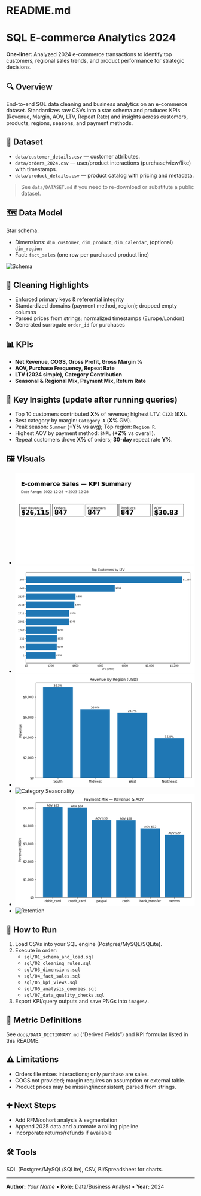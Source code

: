 # README.md

# SQL E-commerce Analytics 2024

**One-liner:** Analyzed 2024 e-commerce transactions to identify top customers, regional sales trends, and product performance for strategic decisions.

## 🔍 Overview

End-to-end SQL data cleaning and business analytics on an e-commerce dataset. Standardizes raw CSVs into a star schema and produces KPIs (Revenue, Margin, AOV, LTV, Repeat Rate) and insights across customers, products, regions, seasons, and payment methods.

## 🧱 Dataset
- `data/customer_details.csv` — customer attributes.  
- `data/orders_2024.csv` — user/product interactions (purchase/view/like) with timestamps.  
- `data/product_details.csv` — product catalog with pricing and metadata.  

> See `data/DATASET.md` if you need to re-download or substitute a public dataset.

## 🗺️ Data Model
Star schema:
- Dimensions: `dim_customer`, `dim_product`, `dim_calendar`, (optional) `dim_region`  
- Fact: `fact_sales` (one row per purchased product line)

![Schema](images/schema.png)

## 🧼 Cleaning Highlights
- Enforced primary keys & referential integrity  
- Standardized domains (payment method, region); dropped empty columns  
- Parsed prices from strings; normalized timestamps (Europe/London)  
- Generated surrogate `order_id` for purchases  

## 📊 KPIs
- **Net Revenue, COGS, Gross Profit, Gross Margin %**  
- **AOV, Purchase Frequency, Repeat Rate**  
- **LTV (2024 simple), Category Contribution**  
- **Seasonal & Regional Mix, Payment Mix, Return Rate**  

## 🧠 Key Insights (update after running queries)
- Top 10 customers contributed **X%** of revenue; highest LTV: `C123` (£**X**).  
- Best category by margin: `Category A` (**X%** GM).  
- Peak season: `Summer` (**+Y%** vs avg); Top region: `Region R`.  
- Highest AOV by payment method: `BNPL` (**+Z%** vs overall).  
- Repeat customers drove **X%** of orders; **30-day** repeat rate **Y%**.

## 🖼️ Visuals
- ![KPI Strip](images/kpi_dashboard.png)  
- ![Top Customers](images/top_customers_ltv.png)  
- ![Sales by Region](images/sales_by_region.png)  
- ![Category Seasonality](images/category_seasonality.png)  
- ![Payment Mix](images/payment_mix.png)  
- ![Retention](images/retention_curve.png)  

## 🧪 How to Run
1. Load CSVs into your SQL engine (Postgres/MySQL/SQLite).  
2. Execute in order:  
   - `sql/01_schema_and_load.sql`  
   - `sql/02_cleaning_rules.sql`  
   - `sql/03_dimensions.sql`  
   - `sql/04_fact_sales.sql`  
   - `sql/05_kpi_views.sql`  
   - `sql/06_analysis_queries.sql`  
   - `sql/07_data_quality_checks.sql`  
3. Export KPI/query outputs and save PNGs into `images/`.

## 📐 Metric Definitions
See `docs/DATA_DICTIONARY.md` (“Derived Fields”) and KPI formulas listed in this README.

## ⚠️ Limitations
- Orders file mixes interactions; only `purchase` are sales.  
- COGS not provided; margin requires an assumption or external table.  
- Product prices may be missing/inconsistent; parsed from strings.

## ➕ Next Steps
- Add RFM/cohort analysis & segmentation  
- Append 2025 data and automate a rolling pipeline  
- Incorporate returns/refunds if available

## 🛠️ Tools
SQL (Postgres/MySQL/SQLite), CSV, BI/Spreadsheet for charts.

---
**Author:** _Your Name_ • **Role:** Data/Business Analyst • **Year:** 2024
